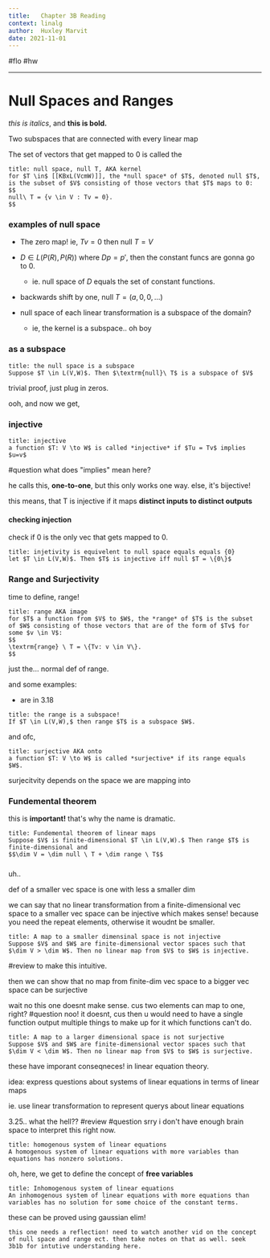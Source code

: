 ```yaml
---
title:   Chapter 3B Reading
context: linalg
author:  Huxley Marvit
date: 2021-11-01
---
```


#flo  #hw 

***

# Null Spaces and Ranges


*this is italics*, and **this is bold.**

Two subspaces that are connected with every linear map 

The set of vectors that get mapped to 0 is called the 

```ad-def
title: null space, null T, AKA kernel
for $T \in$ [[KBxL(VcmW)]], the *null space* of $T$, denoted null $T$, is the subset of $V$ consisting of those vectors that $T$ maps to 0:
$$ 
null\ T = {v \in V : Tv = 0}. 
$$
```

### examples of null space
- The zero map! ie, $Tv=0$ then $\textrm{null}\ T = V$
- $D \in L(P(R), P(R))$ where $Dp=p'$, then the constant funcs are gonna go to 0.
	- ie. null space of $D$ equals the set of constant functions.
- backwards shift by one, $\textrm{null}\ T = {(a, 0,0,...)}$



- null space of each linear transformation is a subspace of the domain?
	- ie, the kernel is a subspace.. oh boy


### as a subspace

```ad-def
title: the null space is a subspace
Suppose $T \in L(V,W)$. Then $\textrm{null}\ T$ is a subspace of $V$
```
trivial proof, just plug in zeros.


ooh, and now we get, 

### injective

```ad-def
title: injective
a function $T: V \to W$ is called *injective* if $Tu = Tv$ implies $u=v$
```
#question what does "implies" mean here?

he calls this, **one-to-one**, but this only works one way. else, it's bijective!

this means, that T is injective if it maps **distinct inputs to distinct outputs**


#### checking injection
check if 0 is the only vec that gets mapped to 0. 

```ad-def
title: injetivity is equivelent to null space equals equals {0}
let $T \in L(V,W)$. Then $T$ is injective iff null $T = \{0\}$ 
```

### Range and Surjectivity

time to define, range!

```ad-def
title: range AKA image
for $T$ a function from $V$ to $W$, the *range* of $T$ is the subset of $W$ consisting of those vectors that are of the form of $Tv$ for some $v \in V$: 
$$
\textrm{range} \ T = \{Tv: v \in V\}.
$$

```
just the... normal def of range.

and some examples:
- are in 3.18

```ad-def
title: the range is a subspace!
If $T \in L(V,W),$ then range $T$ is a subspace $W$.
```

and ofc,

```ad-def
title: surjective AKA onto
a function $T: V \to W$ is called *surjective* if its range equals $W$.
```

surjecitvity depends on the space we are mapping into


### Fundemental theorem
this is **important!** that's why the name is dramatic.
```ad-def
title: Fundemental theorem of linear maps
Suppose $V$ is finite-dimensional $T \in L(V,W).$ Then range $T$ is finite-dimensional and 
$$\dim V = \dim null \ T + \dim range \ T$$
```
### 

uh..

def of a smaller vec space is one with less a smaller dim

we can say that no linear transformation from a finite-dimensional vec space to a smaller vec space can be injective
which makes sense! because you need the repeat elements, otherwise it woudnt be smaller. 
```ad-def
title: A map to a smaller dimensinal space is not injective
Suppose $V$ and $W$ are finite-dimensional vector spaces such that $\dim V > \dim W$. Then no linear map from $V$ to $W$ is injective.
```

#review to make this intuitive.

then we can show that no map from finite-dim vec space to a bigger vec space can be surjective

wait no this one doesnt make sense. 
cus two elements can map to one, right? #question
noo! it doesnt, cus then u would need to have a single function output multiple things to make up for it which functions can't do.


```ad-def
title: A map to a larger dimensional space is not surjective
Suppose $V$ and $W$ are finite-dimensional vector spaces such that $\dim V < \dim W$. Then no linear map from $V$ to $W$ is surjective.
```

these have imporant conseqneces! in linear equation theory.


idea: express questions about systems of linear equations in terms of linear maps

ie. use linear transformation to represent querys about linear equations

3.25.. what the hell?? #review #question srry i don't have enough brain space to interpret this right now.


```ad-def
title: homogenous system of linear equations
A homogenous system of linear equations with more variables than equations has nonzero solutions.
```
oh, here, we get to define the concept of **free variables**


```ad-def
title: Inhomogenous system of linear equations
An inhomogenous system of linear equations with more equations than variables has no solution for some choice of the constant terms.
```
these can be proved using gaussian elim!


```ad-reflection
this one needs a reflection! need to watch another vid on the concept of null space and range ect. then take notes on that as well. seek 3b1b for intutive understanding here.
```









